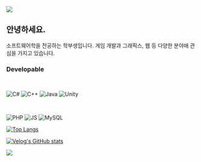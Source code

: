 <img src="https://capsule-render.vercel.app/api?type=waving&color=timeAuto&height=120&section=header&text=&fontSize=0" />

## 안녕하세요.
소프트웨어학을 전공하는 학부생입니다.
게임 개발과 그래픽스, 웹 등 다양한 분야애 관심을 가지고 있습니다.

### Developable

<br>

![C#](https://img.shields.io/badge/C%23-239120?style=for-the-badge&logo=c-sharp&logoColor=white)
![C++](https://img.shields.io/badge/C%2B%2B-00599C?style=for-the-badge&logo=c%2B%2B&logoColor=white)
![Java](https://img.shields.io/badge/Java-ED8B00?style=for-the-badge&logo=openjdk&logoColor=white)
![Unity](https://img.shields.io/badge/Unity-100000?style=for-the-badge&logo=unity&logoColor=white)

<br>

![PHP](https://img.shields.io/badge/PHP-777BB4?style=for-the-badge&logo=php&logoColor=white)
![JS](https://img.shields.io/badge/JavaScript-F7DF1E?style=for-the-badge&logo=JavaScript&logoColor=white)
![MySQL](https://img.shields.io/badge/MySQL-00000F?style=for-the-badge&logo=mysql&logoColor=white)

> 

[![Top Langs](https://github-readme-stats.vercel.app/api/top-langs/?username=yanggogi1423)](https://github.com/anuraghazra/github-readme-stats)

[![Velog's GitHub stats](https://velog-readme-stats.vercel.app/api?name=yanggogi1423)](https://github.com/eungyeole/velog-readme-stats)


<img src="https://capsule-render.vercel.app/api?type=waving&color=timeAuto&height=120&section=footer&text=&fontSize=0" />
